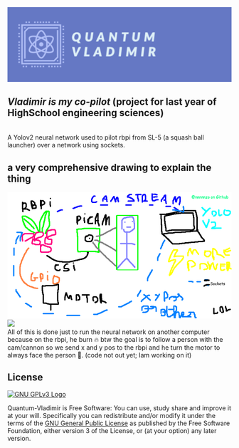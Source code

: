 ![](https://raw.githubusercontent.com/nnnnnzo/Quantum-Vladimir/main/Assets/badge.png)
## *Vladimir is my co-pilot* (project for last year of HighSchool engineering sciences)
<br>A Yolov2 neural network used to pilot rbpi from SL-5 (a squash ball launcher) over a network using sockets.

## a very comprehensive drawing to explain the thing
![](https://raw.githubusercontent.com/nnnnnzo/Quantum-Vladimir/main/Assets/Schema%20lol.png)
![](https://raw.githubusercontent.com/nnnnnzo/Quantum-Vladimir/main/Assets/RealisticFragrantHerculesbeetle-size_restricted.gif)
<br>All of this is done just to run the neural network on another computer because on the rbpi, he burn 🔥
btw the goal is to follow a person with the cam/cannon so we send x and y pos to the rbpi and he turn the 
motor to always face the person 🔫. (code not out yet; Iam working on it) 
## License

[![GNU GPLv3 Logo](https://www.gnu.org/graphics/gplv3-127x51.png)](http://www.gnu.org/licenses/gpl-3.0.en.html)  

Quantum-Vladimir is Free Software: You can use, study share and improve it at your
will. Specifically you can redistribute and/or modify it under the terms of the
[GNU General Public License](https://www.gnu.org/licenses/gpl.html) as
published by the Free Software Foundation, either version 3 of the License, or
(at your option) any later version.

